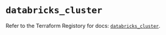 # `databricks_cluster`

Refer to the Terraform Registory for docs: [`databricks_cluster`](https://registry.terraform.io/providers/databricks/databricks/1.18.0/docs/resources/cluster).
